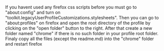 If you havent used any firefox css scripts before you must go to "about:config" and turn on "toolkit.legacyUserProfileCustomizations.stylesheets".
Then you can go to "about:profiles" on firefox and open the root directory of the profile by clicking on the "open folder" button to the right.
After that create a new folder named "chrome" if there is no such folder in your profile root folder.
Finaly copy all the files (except the readme.md) into the "chrome" folder and restart firefox
